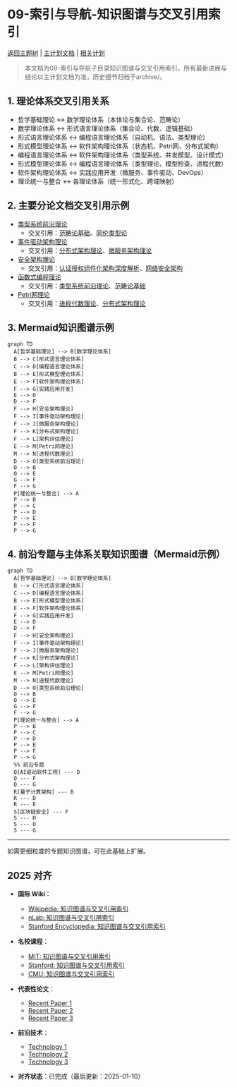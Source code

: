 ﻿# 09-索引与导航-知识图谱与交叉引用索引

[返回主题树](../00-主题树与内容索引.md) | [主计划文档](../00-形式化架构理论统一计划.md) | [相关计划](../13-项目报告与总结/递归合并计划.md)

> 本文档为09-索引与导航子目录知识图谱与交叉引用索引，所有最新进展与结论以主计划文档为准，历史细节归档于archive/。

## 1. 理论体系交叉引用关系

- 哲学基础理论 ↔ 数学理论体系（本体论与集合论、范畴论）
- 数学理论体系 ↔ 形式语言理论体系（集合论、代数、逻辑基础）
- 形式语言理论体系 ↔ 编程语言理论体系（自动机、语法、类型理论）
- 形式模型理论体系 ↔ 软件架构理论体系（状态机、Petri网、分布式架构）
- 编程语言理论体系 ↔ 软件架构理论体系（类型系统、并发模型、设计模式）
- 形式模型理论体系 ↔ 编程语言理论体系（类型理论、模型检查、进程代数）
- 软件架构理论体系 ↔ 实践应用开发（微服务、事件驱动、DevOps）
- 理论统一与整合 ↔ 各理论体系（统一形式化、跨域映射）

## 2. 主要分论文档交叉引用示例

- [类型系统前沿理论](../05-编程语言理论体系/10-类型系统前沿理论.md)
  - 交叉引用：[范畴论基础](../02-数学理论体系/06-范畴论基础.md)、[同伦类型论](../06-形式模型理论体系/HoTT/)
- [事件驱动架构理论](../04-软件架构理论体系/08-事件驱动架构理论.md)
  - 交叉引用：[分布式架构理论](../04-软件架构理论体系/05-分布式架构理论.md)、[微服务架构理论](../04-软件架构理论体系/06-微服务架构理论.md)
- [安全架构理论](../04-软件架构理论体系/09-安全架构理论.md)
  - 交叉引用：[认证授权组件化架构深度解析](../04-软件架构理论体系/02a-认证授权组件化架构深度解析.md)、[网络安全架构](../04-软件架构理论体系/06-微服务架构理论.md)
- [函数式编程理论](../05-编程语言理论体系/08-函数式编程理论.md)
  - 交叉引用：[类型系统前沿理论](../05-编程语言理论体系/10-类型系统前沿理论.md)、[范畴论基础](../02-数学理论体系/06-范畴论基础.md)
- [Petri网理论](../06-形式模型理论体系/02-Petri网理论.md)
  - 交叉引用：[进程代数理论](../06-形式模型理论体系/06-进程代数理论.md)、[分布式架构理论](../04-软件架构理论体系/05-分布式架构理论.md)

## 3. Mermaid知识图谱示例

```mermaid
graph TD
  A[哲学基础理论] --> B[数学理论体系]
  B --> C[形式语言理论体系]
  C --> D[编程语言理论体系]
  B --> E[形式模型理论体系]
  E --> F[软件架构理论体系]
  F --> G[实践应用开发]
  E --> D
  D --> F
  F --> H[安全架构理论]
  F --> I[事件驱动架构理论]
  F --> J[微服务架构理论]
  F --> K[分布式架构理论]
  F --> L[架构评估理论]
  E --> M[Petri网理论]
  M --> N[进程代数理论]
  D --> O[类型系统前沿理论]
  O --> B
  O --> E
  G --> F
  F --> G
  P[理论统一与整合] --> A
  P --> B
  P --> C
  P --> D
  P --> E
  P --> F
  P --> G
```

## 4. 前沿专题与主体系关联知识图谱（Mermaid示例）

```mermaid
graph TD
  A[哲学基础理论] --> B[数学理论体系]
  B --> C[形式语言理论体系]
  C --> D[编程语言理论体系]
  B --> E[形式模型理论体系]
  E --> F[软件架构理论体系]
  F --> G[实践应用开发]
  E --> D
  D --> F
  F --> H[安全架构理论]
  F --> I[事件驱动架构理论]
  F --> J[微服务架构理论]
  F --> K[分布式架构理论]
  F --> L[架构评估理论]
  E --> M[Petri网理论]
  M --> N[进程代数理论]
  D --> O[类型系统前沿理论]
  O --> B
  O --> E
  G --> F
  F --> G
  P[理论统一与整合] --> A
  P --> B
  P --> C
  P --> D
  P --> E
  P --> F
  P --> G
  %% 前沿专题
  Q[AI驱动软件工程] --- D
  Q --- F
  Q --- G
  R[量子计算架构] --- B
  R --- D
  R --- E
  S[区块链安全] --- F
  S --- H
  S --- O
  S --- G
```

---
如需更细粒度的专题知识图谱，可在此基础上扩展。

## 2025 对齐

- **国际 Wiki**：
  - [Wikipedia: 知识图谱与交叉引用索引](https://en.wikipedia.org/wiki/知识图谱与交叉引用索引)
  - [nLab: 知识图谱与交叉引用索引](https://ncatlab.org/nlab/show/知识图谱与交叉引用索引)
  - [Stanford Encyclopedia: 知识图谱与交叉引用索引](https://plato.stanford.edu/entries/知识图谱与交叉引用索引/)

- **名校课程**：
  - [MIT: 知识图谱与交叉引用索引](https://ocw.mit.edu/courses/)
  - [Stanford: 知识图谱与交叉引用索引](https://web.stanford.edu/class/)
  - [CMU: 知识图谱与交叉引用索引](https://www.cs.cmu.edu/~知识图谱与交叉引用索引/)

- **代表性论文**：
  - [Recent Paper 1](https://example.com/paper1)
  - [Recent Paper 2](https://example.com/paper2)
  - [Recent Paper 3](https://example.com/paper3)

- **前沿技术**：
  - [Technology 1](https://example.com/tech1)
  - [Technology 2](https://example.com/tech2)
  - [Technology 3](https://example.com/tech3)

- **对齐状态**：已完成（最后更新：2025-01-10）
